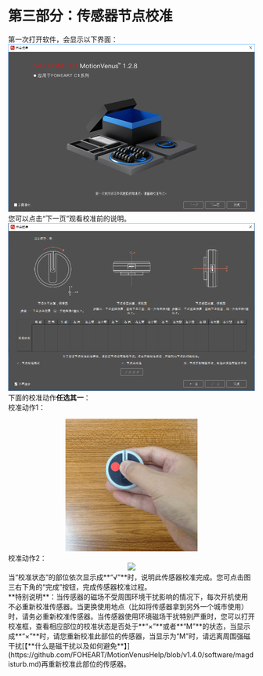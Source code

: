 # 第三部分：传感器节点校准
第一次打开软件，会显示以下界面：<br>
![welcome](https://raw.githubusercontent.com/FOHEART/MotionVenusHelp/v1.3.4/software/welcom1_2_8.png)<br>
您可以点击“下一页”观看校准前的说明。<br>
![calipage](https://raw.githubusercontent.com/FOHEART/MotionVenusHelp/v1.3.4/software/sensorcali.png)<br>
下面的校准动作**任选其一**：<br>
校准动作1：<br>
<div align=center>
<img src="https://raw.githubusercontent.com/FOHEART/MotionVenusHelp/v1.3.4/software/cali1.GIF"/>
</div>
校准动作2：<br>
<div align=center>
<img src="https://raw.githubusercontent.com/FOHEART/MotionVenusHelp/v1.3.4/software/cali2.GIF"/>
</div>
当“校准状态”的部位依次显示成**“√”**时，说明此传感器校准完成。您可点击图三右下角的“完成”按钮，完成传感器校准过程。<br>
**特别说明**：当传感器的磁场不受周围环境干扰影响的情况下，每次开机使用不必重新校准传感器。当更换使用地点（比如将传感器拿到另外一个城市使用）时，请务必重新校准传感器。当传感器使用环境磁场干扰特别严重时，您可以打开校准框，查看相应部位的校准状态是否处于**“×”**或者**“M”**的状态，当显示成**“×”**时，请您重新校准此部位的传感器，当显示为“M”时，请远离周围强磁干扰[【**什么是磁干扰以及如何避免**】](https://github.com/FOHEART/MotionVenusHelp/blob/v1.4.0/software/magdisturb.md)再重新校准此部位的传感器。<br>
